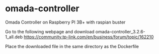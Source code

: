 # omada-controller
Omada Controller on Raspberry PI 3B+ with raspian buster

Go to the following webpage and download omada-controller_3.2.6-1_all.deb
https://community.tp-link.com/en/business/forum/topic/162210

Place the downloaded file in the same directory as the Dockerfile
